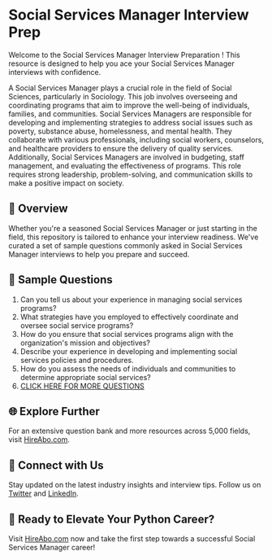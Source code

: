 # Social Services Manager Interview Prep

Welcome to the Social Services Manager Interview Preparation ! This resource is designed to help you ace your Social Services Manager interviews with confidence.

A Social Services Manager plays a crucial role in the field of Social Sciences, particularly in Sociology. This job involves overseeing and coordinating programs that aim to improve the well-being of individuals, families, and communities. Social Services Managers are responsible for developing and implementing strategies to address social issues such as poverty, substance abuse, homelessness, and mental health. They collaborate with various professionals, including social workers, counselors, and healthcare providers to ensure the delivery of quality services. Additionally, Social Services Managers are involved in budgeting, staff management, and evaluating the effectiveness of programs. This role requires strong leadership, problem-solving, and communication skills to make a positive impact on society.

## 🚀 Overview

Whether you're a seasoned Social Services Manager or just starting in the field, this repository is tailored to enhance your interview readiness. We've curated a set of sample questions commonly asked in Social Services Manager interviews to help you prepare and succeed.

## 📝 Sample Questions

1. Can you tell us about your experience in managing social services programs?
2. What strategies have you employed to effectively coordinate and oversee social service programs?
3. How do you ensure that social services programs align with the organization's mission and objectives?
4. Describe your experience in developing and implementing social services policies and procedures.
5. How do you assess the needs of individuals and communities to determine appropriate social services?
6. [CLICK HERE FOR MORE QUESTIONS](https://hireabo.com/job/7_1_24/Social%20Services%20Manager)

## 🌐 Explore Further

For an extensive question bank and more resources across 5,000 fields, visit [HireAbo.com](https://www.hireabo.com).

## 📱 Connect with Us

Stay updated on the latest industry insights and interview tips. Follow us on [Twitter](https://twitter.com/hireabo) and [LinkedIn](https://www.linkedin.com/in/hire-abo-3609972a8/).

## 🚀 Ready to Elevate Your Python Career?

Visit [HireAbo.com](https://www.hireabo.com) now and take the first step towards a successful Social Services Manager career!